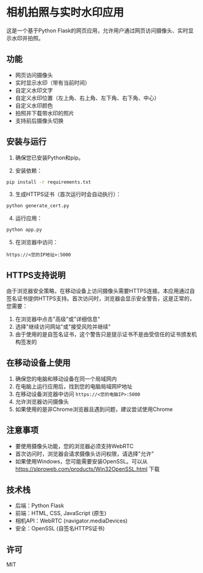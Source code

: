 # 相机拍照与实时水印应用

这是一个基于Python Flask的网页应用，允许用户通过网页访问摄像头、实时显示水印并拍照。

## 功能

- 网页访问摄像头
- 实时显示水印（带有当前时间）
- 自定义水印文字
- 自定义水印位置（左上角、右上角、左下角、右下角、中心）
- 自定义水印颜色
- 拍照并下载带水印的照片
- 支持前后摄像头切换

## 安装与运行

1. 确保您已安装Python和pip。

2. 安装依赖：

```bash
pip install -r requirements.txt
```

3. 生成HTTPS证书（首次运行时会自动执行）：

```bash
python generate_cert.py
```

4. 运行应用：

```bash
python app.py
```

5. 在浏览器中访问：

```
https://<您的IP地址>:5000
```

## HTTPS支持说明

由于浏览器安全策略，在移动设备上访问摄像头需要HTTPS连接。本应用通过自签名证书提供HTTPS支持。首次访问时，浏览器会显示安全警告，这是正常的，您需要：

1. 在浏览器中点击"高级"或"详细信息"
2. 选择"继续访问网站"或"接受风险并继续"
3. 由于使用的是自签名证书，这个警告只是提示证书不是由受信任的证书颁发机构签发的

## 在移动设备上使用

1. 确保您的电脑和移动设备在同一个局域网内
2. 在电脑上运行应用后，找到您的电脑局域网IP地址
3. 在移动设备浏览器中访问 `https://<您的电脑IP>:5000`
4. 允许浏览器访问摄像头
5. 如果使用的是非Chrome浏览器且遇到问题，建议尝试使用Chrome

## 注意事项

- 要使用摄像头功能，您的浏览器必须支持WebRTC
- 首次访问时，浏览器会请求摄像头访问权限，请选择"允许"
- 如果使用Windows，您可能需要安装OpenSSL。可以从 https://slproweb.com/products/Win32OpenSSL.html 下载

## 技术栈

- 后端：Python Flask
- 前端：HTML, CSS, JavaScript (原生)
- 相机API：WebRTC (navigator.mediaDevices)
- 安全：OpenSSL (自签名HTTPS证书)

## 许可

MIT 